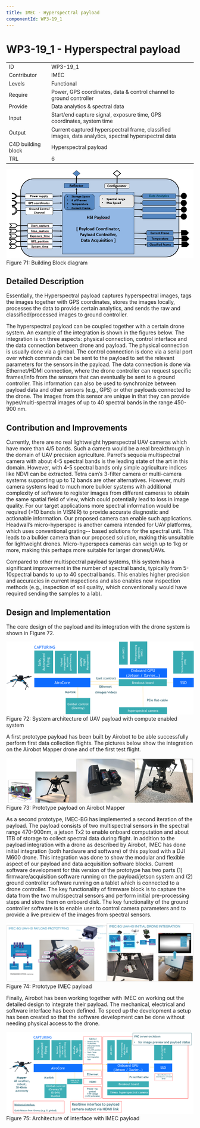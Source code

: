 ```yaml
---
title: IMEC - Hyperspectral payload
componentId: WP3-19_1
---
```


# WP3-19_1 - Hyperspectral payload

|||
|-|-|
|ID|WP3-19_1|
|Contributor|IMEC|
|Levels|Functional|
|Require|Power, GPS coordinates, data & control channel to ground controller|
|Provide|Data analytics & spectral data|
|Input|Start/end capture signal, exposure time, GPS coordinates, system time|
|Output|Current captured hyperspectral frame, classified images, data analytics, spectral hyperspectral data|
|C4D building block|Hyperspectral payload|
|TRL|6|

![](../../images/wp3-19_1_01.png)  
Figure 71: Building Block diagram


## Detailed Description


Essentially, the Hyperspectral payload captures hyperspectral images, tags the images together with GPS coordinates, stores the images locally, processes the data to provide certain analytics, and sends the raw and classified/processed images to ground controller.

The hyperspectral payload can be coupled together with a certain drone system. An example of the integration is shown in the figures below. The integration is on three aspects: physical connection, control interface and the data connection between drone and payload. The physical connection is usually done via a gimbal. The control connection is done via a serial port over which commands can be sent to the payload to set the relevant parameters for the sensors in the payload. The data connection is done via Ethernet/HDMI connection, where the drone controller can request specific frames/info from the sensors that can eventually be sent to a ground controller. This information can also be used to synchronize between payload data and other sensors (e.g., GPS) or other payloads connected to the drone. The images from this sensor are unique in that they can provide hyper/multi-spectral images of up to 40 spectral bands in the range 450-900 nm.

## Contribution and Improvements

Currently, there are no real lightweight hyperspectral UAV cameras which have more than 4/5 bands. Such a camera would be a real breakthrough in the domain of UAV precision agriculture. Parrot’s sequoia multispectral camera with about 4-5 spectral bands is the leading state of the art in this domain. However, with 4-5 spectral bands only simple agriculture indices like NDVI can be extracted. Tetra cam’s 3-filter camera or multi-camera systems supporting up to 12 bands are other alternatives. However, multi camera systems lead to much more bulkier systems with additional complexity of software to register images from different cameras to obtain the same spatial field of view, which could potentially lead to loss in image quality. For our target applications more spectral information would be required (>10 bands in VISNIR) to provide accurate diagnostic and actionable information. Our proposed camera can enable such applications. Headwall’s micro-hyperspec  is another camera intended for UAV platforms, which uses conventional grating-- based solutions for the spectral unit. This leads to a bulkier camera than our proposed solution, making this unsuitable for lightweight drones. Micro-hyperspecs cameras can weigh up to 1kg or more, making this perhaps more suitable for larger drones/UAVs.

Compared to other multispectral payload systems, this system has a significant improvement in the number of spectral bands, typically from 5-10spectral bands to up to 40 spectral bands. This enables higher precision and accuracies in current inspections and also enables new inspection methods (e.g., inspection of soil quality, which conventionally would have required sending the samples to a lab).

## Design and Implementation

The core design of the payload and its integration with the drone system is shown in Figure 72.

![](../../images/wp3-19_1_02.png)  
Figure 72: System architecture of UAV payload with compute enabled system

A first prototype payload has been built by Airobot to be able successfully perform first data collection flights. The pictures below show the integration on the Airobot Mapper drone and of the first test flight.

![](../../images/wp3-19_1_03.png)  
Figure 73: Prototype payload on Airobot Mapper

As a second prototype, IMEC-BG has implemented a second iteration of the payload. The payload consists of two multispectral sensors in the spectral range 470-900nm, a jetson Tx2 to enable onboard computation and about 1TB of storage to collect spectral data during flight. In addition to the payload integration with a drone as described by Airobot, IMEC has done initial integration (both hardware and software) of this payload with a DJI M600 drone. This integration was done to show the modular and flexible aspect of our payload and data acquisition software blocks. Current software development for this version of the prototype has two parts (1) firmware/acquisition software running on the payload/jetson system and (2) ground controller software running on a tablet which is connected to a drone controller. The key functionality of firmware block is to capture the data from the two multispectral sensors and perform initial pre-processing steps and store them on onboard disk. The key functionality of the ground controller software is to enable user to control camera parameters and to provide a live preview of the images from spectral sensors.

![](../../images/wp3-19_1_04.png)  
Figure 74: Prototype IMEC payload

Finally, Airobot has been working together with IMEC on working out the detailed design to integrate their payload. The mechanical, electrical and software interface has been defined.  To speed up the development a setup has been created so that the software development can be done without needing physical access to the drone. 

![](../../images/wp3-19_1_05.png)  
Figure 75:  Architecture of interface with IMEC payload




